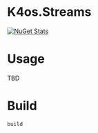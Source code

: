 # K4os.Streams

[![NuGet Stats](https://img.shields.io/nuget/v/K4os.Streams.svg)](https://www.nuget.org/packages/K4os.Streams)

# Usage

TBD

# Build

```shell
build
```
